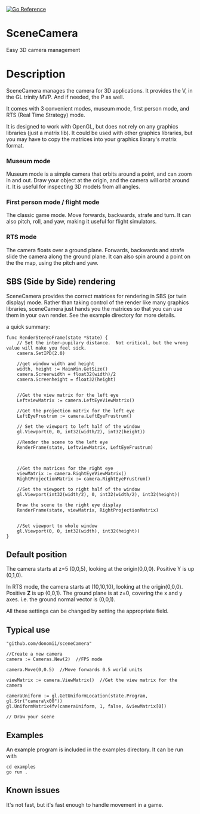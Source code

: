 [![Go Reference](https://pkg.go.dev/badge/github.com/donomii/sceneCamera.svg)](https://pkg.go.dev/github.com/donomii/sceneCamera)

SceneCamera
===========

Easy 3D camera management

Description
===========

SceneCamera manages the camera for 3D applications.  It provides the V, in the GL trinity MVP.  And if needed, the P as well.

It comes with 3 convenient modes, museum mode, first person mode, and RTS (Real Time Strategy) mode.

It is designed to work with OpenGL, but does not rely on any graphics libraries (just a matrix lib).  It could be used with other graphics libraries, but you may have to copy the matrices into your graphics library's matrix format.

### Museum mode
Museum mode is a simple camera that orbits around a point, and can zoom in and out.  Draw your object at the origin, and the camera will orbit around it.  It is useful for inspecting 3D models from all angles.

### First person mode / flight mode

The classic game mode.  Move forwards, backwards, strafe and turn.  It can also pitch, roll, and yaw, making it useful for flight simulators.

### RTS mode

The camera floats over a ground plane.  Forwards, backwards and strafe slide the camera along the ground plane.  It can also spin around a point on the the map, using the pitch and yaw.

## SBS (Side by Side) rendering

SceneCamera provides the correct matrices for rendering in SBS (or twin display) mode.  Rather than taking control of the render like many graphics libraries, sceneCamera just hands you the matrices so that you can use them in your own render.  See the example directory for more details.

a quick summary:
```
func RenderStereoFrame(state *State) {
    // Set the inter-pupilary distance.  Not critical, but the wrong value will make you feel sick.
	camera.SetIPD(2.0)

	//get window width and height
	width, height := MainWin.GetSize()
	camera.Screenwidth = float32(width)/2
	camera.Screenheight = float32(height)


    //Get the view matrix for the left eye
	LeftviewMatrix := camera.LeftEyeViewMatrix()

    //Get the projection matrix for the left eye
	LeftEyeFrustrum := camera.LeftEyeFrustrum()

	// Set the viewport to left half of the window
	gl.Viewport(0, 0, int32(width/2), int32(height))

    //Render the scene to the left eye
	RenderFrame(state, LeftviewMatrix, LeftEyeFrustrum)



    //Get the matrices for the right eye
	viewMatrix := camera.RightEyeViewMatrix()
	RightProjectionMatrix := camera.RightEyeFrustrum()

    //Set the viewport to right half of the window
	gl.Viewport(int32(width/2), 0, int32(width/2), int32(height))

    Draw the scene to the right eye display
	RenderFrame(state, viewMatrix, RightProjectionMatrix)


	//Set viewport to whole window
	gl.Viewport(0, 0, int32(width), int32(height))
}
```

## Default position

The camera starts at z=5 (0,0,5), looking at the origin(0,0,0).  Positive Y is up (0,1,0).

In RTS mode, the camera starts at (10,10,10), looking at the origin(0,0,0).  Positive **Z** is up (0,0,1).  The ground plane is at z=0, covering the x and y axes.  i.e. the ground normal vector is (0,0,1).

All these settings can be changed by setting the appropriate field.

## Typical use

    "github.com/donomii/sceneCamera"

    //Create a new camera
    camera := Cameras.New(2)  //FPS mode

    camera.Move(0,0.5)  //Move forwards 0.5 world units

    viewMatrix := camera.ViewMatrix()  //Get the view matrix for the camera

	cameraUniform := gl.GetUniformLocation(state.Program, gl.Str("camera\x00"))
	gl.UniformMatrix4fv(cameraUniform, 1, false, &viewMatrix[0])

    // Draw your scene

## Examples

An example program is included in the examples directory.  It can be run with

    cd examples
    go run .

## Known issues


It's not fast, but it's fast enough to handle movement in a game.
